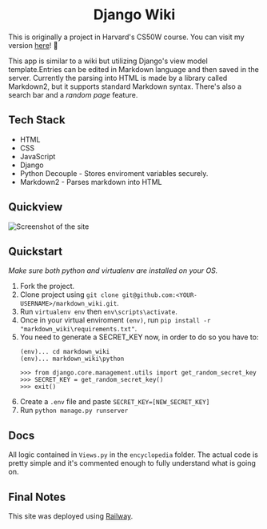 # <div align="center">Django Wiki</div>

This is originally a project in Harvard's CS50W course. You can visit my version [here](https://marcos-napolitano-markup-wiki.up.railway.app/)! :rocket:

This app is similar to a wiki but utilizing Django's view model template.Entries can be edited in Markdown language and then saved in the server. Currently the parsing into HTML is made by a library called Markdown2, but it supports standard Markdown syntax. There's also a search bar and a *random page* feature. 

## Tech Stack

* HTML
* CSS
* JavaScript
* Django
* Python Decouple - Stores enviroment variables securely.
* Markdown2 - Parses markdown into HTML

## Quickview

![Screenshot of the site](https://marcosnapolitano.github.io/Assets/thumbnail3.jpg)

## Quickstart

*Make sure both python and virtualenv are installed on your OS.*

1. Fork the project.
2. Clone project using `git clone git@github.com:<YOUR-USERNAME>/markdown_wiki.git`.
3. Run `virtualenv env` then `env\scripts\activate`.
4. Once in your virtual enviroment `(env)`, run `pip install -r "markdown_wiki\requirements.txt"`.
5. You need to generate a SECRET_KEY now, in order to do so you have to:
    ```
    (env)... cd markdown_wiki
    (env)... markdown_wiki\python
    
    >>> from django.core.management.utils import get_random_secret_key
    >>> SECRET_KEY = get_random_secret_key()
    >>> exit()
    ```
6. Create a `.env` file and paste `SECRET_KEY=[NEW_SECRET_KEY]`
7. Run `python manage.py runserver`

## Docs

All logic contained in `Views.py` in the `encyclopedia` folder. The actual code is pretty simple and it's commented enough to fully understand what is going on. 

## Final Notes

This site was deployed using [Railway](https://railway.app/).
